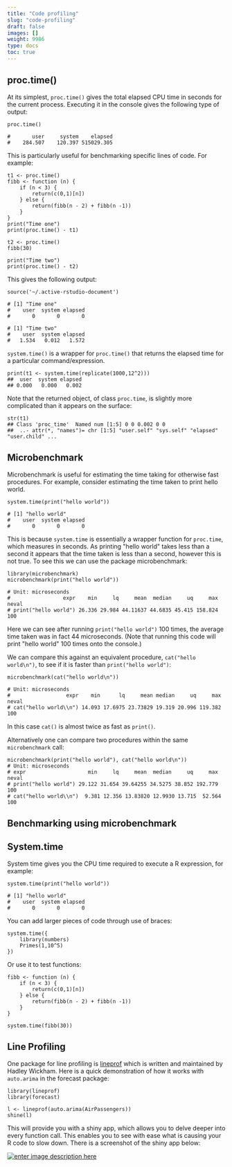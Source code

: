 ```yaml
---
title: "Code profiling"
slug: "code-profiling"
draft: false
images: []
weight: 9986
type: docs
toc: true
---
```


## proc.time()
At its simplest, `proc.time()` gives the total elapsed CPU time in seconds for the current process. Executing it in the console gives the following type of output:

    proc.time()

    #       user     system    elapsed 
    #    284.507    120.397 515029.305 

This is particularly useful for benchmarking specific lines of code. For example:

    t1 <- proc.time()
    fibb <- function (n) {
        if (n < 3) {
            return(c(0,1)[n])
        } else {
            return(fibb(n - 2) + fibb(n -1))
        }
    }
    print("Time one")
    print(proc.time() - t1)

    t2 <- proc.time()
    fibb(30)

    print("Time two")
    print(proc.time() - t2)

This gives the following output:

    source('~/.active-rstudio-document')

    # [1] "Time one"
    #    user  system elapsed 
    #       0       0       0 

    # [1] "Time two"
    #    user  system elapsed 
    #   1.534   0.012   1.572 

`system.time()` is a wrapper for `proc.time()` that returns the elapsed time for a particular command/expression.

    print(t1 <- system.time(replicate(1000,12^2)))
    ##  user  system elapsed 
    ## 0.000   0.000   0.002 

Note that the returned object, of class `proc.time`, is slightly more complicated than it appears on the surface:

    str(t1)
    ## Class 'proc_time'  Named num [1:5] 0 0 0.002 0 0
    ##  ..- attr(*, "names")= chr [1:5] "user.self" "sys.self" "elapsed" "user.child" ...


## Microbenchmark
Microbenchmark is useful for estimating the time taking for otherwise fast procedures. For example, consider estimating the time taken to print hello world. 

    system.time(print("hello world"))

    # [1] "hello world"
    #    user  system elapsed 
    #       0       0       0 

This is because `system.time` is essentially a wrapper function for `proc.time`, which measures in seconds. As printing "hello world" takes less than a second it appears that the time taken is less than a second, however this is not true. To see this we can use the package microbenchmark:

    library(microbenchmark)
    microbenchmark(print("hello world"))
     
    # Unit: microseconds
    #                 expr    min     lq     mean  median     uq     max neval
    # print("hello world") 26.336 29.984 44.11637 44.6835 45.415 158.824   100
    
Here we can see after running `print("hello world")` 100 times, the average time taken was in fact 44 microseconds. (Note that running this code will print "hello world" 100 times onto the console.)

We can compare this against an equivalent procedure, `cat("hello world\n")`, to see if it is faster than `print("hello world")`:

    microbenchmark(cat("hello world\n"))

    # Unit: microseconds
    #                  expr    min      lq     mean median     uq     max neval
    # cat("hello world\\n") 14.093 17.6975 23.73829 19.319 20.996 119.382   100

In this case `cat()` is almost twice as fast as `print()`.

Alternatively one can compare two procedures within the same `microbenchmark` call:

    microbenchmark(print("hello world"), cat("hello world\n"))
    # Unit: microseconds
    # expr                    min     lq     mean  median     uq     max neval
    # print("hello world") 29.122 31.654 39.64255 34.5275 38.852 192.779   100
    # cat("hello world\\n")  9.381 12.356 13.83820 12.9930 13.715  52.564   100



## Benchmarking using microbenchmark


## System.time
System time gives you the CPU time required to execute a R expression, for example:

    system.time(print("hello world"))

    # [1] "hello world"
    #    user  system elapsed 
    #       0       0       0 

You can add larger pieces of code through use of braces:
    
    system.time({
        library(numbers)
        Primes(1,10^5)
    })

Or use it to test functions:

    fibb <- function (n) {   
        if (n < 3) {
            return(c(0,1)[n])
        } else {
            return(fibb(n - 2) + fibb(n -1))
        }
    }

    system.time(fibb(30))



## Line Profiling
One package for line profiling is [lineprof][1] which is written and maintained by Hadley Wickham. Here is a quick demonstration of how it works with `auto.arima` in the forecast package:

    library(lineprof)
    library(forecast)

    l <- lineprof(auto.arima(AirPassengers))
    shine(l)

This will provide you with a shiny app, which allows you to delve deeper into every function call. This enables you to see with ease what is causing your R code to slow down. There is a screenshot of the shiny app below:

[![enter image description here][2]][2]


  [1]: https://github.com/hadley/lineprof
  [2]: http://i.stack.imgur.com/l0hSh.jpg


